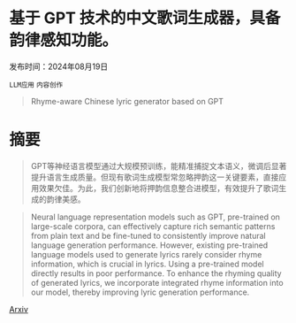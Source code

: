 # 基于 GPT 技术的中文歌词生成器，具备韵律感知功能。

发布时间：2024年08月19日

`LLM应用` `内容创作`

> Rhyme-aware Chinese lyric generator based on GPT

# 摘要

> GPT等神经语言模型通过大规模预训练，能精准捕捉文本语义，微调后显著提升语言生成质量。但现有歌词生成模型常忽略押韵这一关键要素，直接应用效果欠佳。为此，我们创新地将押韵信息整合进模型，有效提升了歌词生成的韵律美感。

> Neural language representation models such as GPT, pre-trained on large-scale corpora, can effectively capture rich semantic patterns from plain text and be fine-tuned to consistently improve natural language generation performance. However, existing pre-trained language models used to generate lyrics rarely consider rhyme information, which is crucial in lyrics. Using a pre-trained model directly results in poor performance. To enhance the rhyming quality of generated lyrics, we incorporate integrated rhyme information into our model, thereby improving lyric generation performance.

[Arxiv](https://arxiv.org/abs/2408.10130)